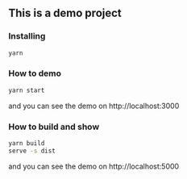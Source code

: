 ## This is a demo project

### Installing
```sh
yarn
```

### How to demo
```sh
yarn start
```
and you can see the demo on http://localhost:3000

### How to build and show
```sh
yarn build
serve -s dist
```
and you can see the demo on http://localhost:5000
